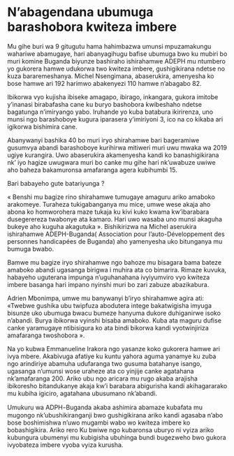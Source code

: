 # N’abagendana ubumuga barashobora kwiteza imbere

Mu gihe buri wa 9 gitugutu hama hahimbazwa umunsi mpuzamakungu wahariwe abamugaye, hari abanyagihugu bafise ubumuga bwo ku mubiri bo muri komine Buganda biyunze bashiraho ishirahamwe ADEPH mu ntumbero yo gukorera hamwe udukorwa two kwiteza imbere, gushigikirana ndetse no kuza bararemeshanya. Michel Nsengimana, abaserukira, amenyesha ko bose hamwe ari 192 harimwo abakenyezi 110 hamwe n’abagabo 82.

Ibikorwa vyo kujisha ibiseke amagapo, ibirago, inkangara, gukora imitobe y’inanasi birabafasha cane ku buryo bashobora kwibeshaho ndetse bagatunga n’imiryango yabo.  Iruhande yo kuba batabura ikirirenza, uno munsi ngo barashoboye kugura iparasera y’imiriyoni 3, ico na co kikaba ari igikorwa bishimira cane.

Abanywanyi bashika 40 bo muri iryo shirahamwe bari bageramiwe gusumvya abandi barashoboye kurihirwa mitiweri muri uwu mwaka wa 2019 ugiye kurangira. Uwo abaserukira akamenyesha kandi ko banashigikirana nk’ iyo hagize uwugwara muri bo canke mu gihe hari nk’uwabuze uwiwe aho baheza bakamuronsa amafaranga agera kubihumbi 15.

Bari babayeho gute batariyunga ?

« Benshi mu bagize rino shirahamwe tumugaye amaguru ariko amaboko arakomeye. Turaheza tukigabanganya mu mice, umwe wese akaja aho abona ko homworohera maze tukaja ku kivi kuko kwama kw’ibarabara dusegerereza twabonye ata kamaro. Hari uwo wasaba uno munsi akaguha bukeye aho kuguha akagutuka ». Bishikirizwa na Michel aserukira ishirahamwe ADEPH-Buganda( Association pour l’auto-Développement des personnes handicapées de Buganda) aho yamenyesha uko bitunganya mu bumuga bwabo.

Bamwe mu bagize iryo shirahamwe ngo bahoze mu bisagara bama bateze amaboko abandi ugasanga birigwa i muhira ata co bimarira. Rimaze kuvuka, habayeho uguterana impunga n’uguhanahana ivyiyumviro vyo kwiteza imbere basanga hari impano nyinshi muri bo zari zabuze abazikabura.

Adrien Mbonimpa, umwe mu banywanyi b’iryo shirahamwe agira ati: «Twebwe gushika ubu twipfuza abodutera intege bakatwigisha imyuga bisunze uko ubumuga bwacu bumeze hanyuma dukore duhiganirwe isoko n’abandi. Burya ibikorwa vyinshi bisaba amaboko. Kuba ata maguru dufise canke yaramugaye ntibisigura ko ata bindi bikorwa kandi vyotwinjiriza amafaranga twoshobora ».

Na yo kubwa Emmanueline Irakora ngo yasanze koko gukorera hamwe ari ivya mbere. Akabivuga afatiye ku kuntu yahora aguma yanamye ku zuba ngo arindiriye abamuha udufaranga two gusuma batahanye isango, ugasanga n’umunsi wose uraheze ata co yinjije canke agatahana nk’amafaranga 200. Ariko ubu ngo aricara mu rugo akaba arajisha ibikoresho bitandukanye akaja kw’i barabara abigurisha kandi akihagararako mu kubiha igiciro, agatahana ubusumano nk’abandi.

Umukuru wa ADPH ̵ Buganda akaba ashimira abamaze kubafata mu mugongo nk’ubushikiranganji bwo gushigikirana ariko kandi agasaba n’abo bose boshimishwa n’uwo mugambi wabo wo kwiteza imbere ko bobashigikira. Ariko rero Ku bwiwe ngo kubaronsa uburyo ni vyiza ariko kubungura ubumenyi mu kubigisha ubuhinga bundi bugezweho bwo gukora ivyobateza imbere vyoba vyiza kurusha.